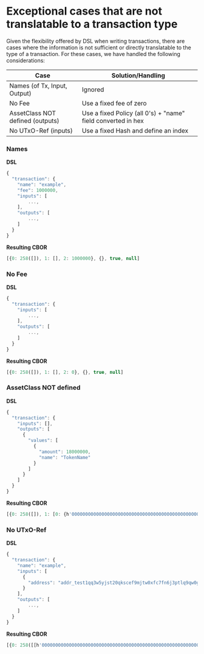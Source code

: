 # Exceptional cases that are not translatable to a transaction type

Given the flexibility offered by DSL when writing transactions, there are cases where the information is not sufficient or directly translatable to the type of a transaction.
For these cases, we have handled the following considerations:

| Case                                 | Solution/Handling                                             |
|--------------------------------------|---------------------------------------------------------------|
| Names (of Tx, Input, Output)         | Ignored                                                       |
| No Fee                               | Use a fixed fee of zero                                       |
| AssetClass NOT defined (outputs)     | Use a fixed Policy (all 0's) + "name" field converted in hex  |
| No UTxO-Ref (inputs)                 | Use a fixed Hash and define an index                          |

### Names

**DSL**

```js
{
  "transaction": {
    "name": "example",
    "fee": 1000000,
    "inputs": [
        ...,
    ],
    "outputs": [
        ...,
    ]
  }
}
```

**Resulting CBOR**

```js
[{0: 258([]), 1: [], 2: 1000000}, {}, true, null]
```

### No Fee

**DSL**

```js
{
  "transaction": {
    "inputs": [
        ...,
    ],
    "outputs": [
        ...,
    ]
  }
}
```

**Resulting CBOR**

```js
[{0: 258([]), 1: [], 2: 0}, {}, true, null]
```

### AssetClass NOT defined

**DSL**

```js
{
  "transaction": {
    "inputs": [],
    "outputs": [
      {
        "values": [
          {
            "amount": 18000000,
            "name": "TokenName"
          }
        ]
      }
    ]
  }
}
```

**Resulting CBOR**

```js
[{0: 258([]), 1: [0: {h'00000000000000000000000000000000000000000000000000000000': {h'546F6B656E4E616D65': 18000000}}], 2: 0}, {}, true, null]
```

### No UTxO-Ref

**DSL**

```js
{
  "transaction": {
    "name": "example",
    "inputs": [
      {
        "address": "addr_test1qq3w5yjst20qkscef9mjtw0xfc7fn6j3ptlq9qw0garsg4tu0dsummr50mcwm9ekwv547nly5n985n3w3wqw2g8uph0sky2tsk"
      }
    ],
    "outputs": [
        ...,
    ]
  }
}
```

**Resulting CBOR**

```js
[{0: 258([[h'0000000000000000000000000000000000000000000000000000000000000000', 1]]), 1: [], 2: 0}, {}, true, null]
```
